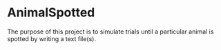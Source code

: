 # AnimalSpotted
The purpose of this project is to simulate trials until a particular animal is spotted by writing a text file(s). 
